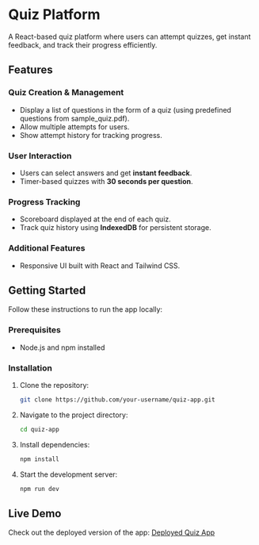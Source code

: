 # Quiz Platform

A React-based quiz platform where users can attempt quizzes, get instant feedback, and track their progress efficiently.

## Features

### Quiz Creation & Management
- Display a list of questions in the form of a quiz (using predefined questions from sample_quiz.pdf).
- Allow multiple attempts for users.
- Show attempt history for tracking progress.

### User Interaction
- Users can select answers and get **instant feedback**.
- Timer-based quizzes with **30 seconds per question**.

### Progress Tracking
- Scoreboard displayed at the end of each quiz.
- Track quiz history using **IndexedDB** for persistent storage.

### Additional Features
- Responsive UI built with React and Tailwind CSS.

## Getting Started

Follow these instructions to run the app locally:

### Prerequisites
- Node.js and npm installed

### Installation
1. Clone the repository:
   ```bash
   git clone https://github.com/your-username/quiz-app.git
   ```
2. Navigate to the project directory:
   ```bash
   cd quiz-app
   ```
3. Install dependencies:
   ```bash
   npm install
   ```
4. Start the development server:
   ```bash
   npm run dev
   ```

## Live Demo
Check out the deployed version of the app:
[Deployed Quiz App](https://quiz-iota-orpin.vercel.app/)


